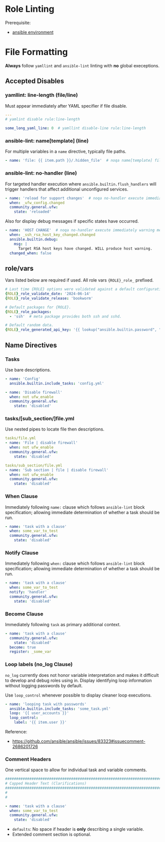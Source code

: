 # Role Linting
Prerequisite:
* [ansible environment](../environment/ansible.md)

# File Formatting
**Always** follow `yamllint` and `ansible-lint` linting with **no** global
execeptions.

## Accepted Disables

### yamllint: line-length (file/line)
Must appear immediately after YAML specifier if file disable.
``` yaml
---
# yamlint disable rule:line-length

some_long_yaml_line: 0  # yamllint disable-line rule:line-length
```

### ansible-lint: name[template] (line)
For multiple variables in a `name` directive, typically file paths.
``` yaml
- name: 'file: {{ item.path }}/.hidden_file'  # noqa name[template] file path
```

### ansible-lint: no-handler (line)
For targeted handler execution where `ansible.builtin.flush_handlers` will
trigger handlers that affect additional unconfigured services.
``` yaml
- name: 'reload for support changes'  # noqa no-handler execute immediately
  when: _ufw_config.changed
  community.general.ufw:
    state: 'reloaded'
```

Also for display debug messages if specific states have occurred.
``` yaml
- name: 'HOST CHANGE'  # noqa no-handler execute immediately warning message
  when: _ssh_rsa_host_key_changed.changed
  ansible.builtin.debug:
    msg: |
      Target RSA host keys have changed. WILL produce host warning.
  changed_when: false
```

## role/vars
Vars listed below are required if used. All role vars `{ROLE}_role_` prefixed.
``` yaml
# Last time {ROLE} options were validated against a default configuration.
{ROLE}_role_validate_date: '2024-06-14'
{ROLE}_role_validate_release: 'bookworm'

# Default packages for {ROLE}.
{ROLE}_role_packages:
  - 'ssh'  # meta package provides both ssh and sshd.

# Default random data.
{ROLE}_role_generated_api_key: '{{ lookup("ansible.builtin.password", "/dev/null", chars=["ascii_letters", "digits"], length=32) }}'
```

## Name Directives

### Tasks
Use bare descriptions.
``` yaml
- name: 'Config'
  ansible.builtin.include_tasks: 'config.yml'

- name: 'Disable firewall'
  when: not ufw_enable
  community.general.ufw:
    state: 'disabled'
```

### tasks/[sub_section/]file.yml
Use nested pipes to locate file then descriptions.
``` yaml
tasks/file.yml
- name: 'File | disable firewall'
  when: not ufw_enable
  community.general.ufw:
    state: 'disabled'

tasks/sub_section/file.yml
- name: 'Sub section | file | disable firewall'
  when: not ufw_enable
  community.general.ufw:
    state: 'disabled'
```

### When Clause
Immediately following `name:` clause which follows `ansible-lint` block
specification; allowing immediate determination of whether a task should be
run.

``` yaml
- name: 'task with a clause'
  when: some_var_to_test
  community.general.ufw:
    state: 'disabled'
```

### Notify Clause
Immediately following `when:` clause which follows `ansible-lint` block
specification; allowing immediate determination of whether a task should be
run.

``` yaml
- name: 'task with a clause'
  when: some_var_to_test
  notify: 'handler'
  community.general.ufw:
    state: 'disabled'
```

### Become Clause
Immediately following `task` as primary additional context.

``` yaml
- name: 'task with a clause'
  community.general.ufw:
    state: 'disabled'
  become: true
  register: _some_var
```

### Loop labels (no_log Clause)
`no_log` currently does not honor variable interpretation and makes it
difficult to develop and debug roles using in. Display identifying loop
information without logging passwords by default.

Use `loop_control` whenever possible to display cleaner loop executions.
```yaml
- name: 'looping task with passwords'
  ansible.builtin.include_tasks: 'some_task.yml'
  loop: '{{ user_accounts }}'
  loop_control:
    label: '{{ item.user }}'
```

Reference:
* https://github.com/ansible/ansible/issues/83323#issuecomment-2686201726

### Comment Headers
One vertical space to allow for individual task and variable comments.

``` yaml
###############################################################################
# Capped Header Text (Clarifications)
###############################################################################
#
#

- name: 'task with a clause'
  when: some_var_to_test
  community.general.ufw:
    state: 'disabled'
```
* `defaults`: No space if header is **only** describing a single variable.
* Extended comment section is optional.
